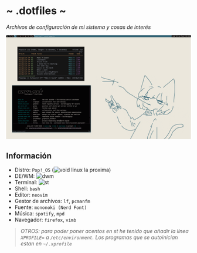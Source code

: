 # ~ .dotfiles ~
*Archivos de configuración de mi sistema y cosas de interés*

![](showcase.png)

## Información
- Distro: `Pop!_OS` (![void linux](https://voidlinux.org/) la proxima)
- DE/WM: ![dwm](https://github.com/Dorovich/dwm-vido)
- Terminal: ![st](https://github.com/Dorovich/st-vido)
- Shell: `bash`
- Editor: `neovim`
- Gestor de archivos: `lf`, `pcmanfm`
- Fuente: `mononoki (Nerd Font)`
- Música: `spotify`, `mpd`
- Navegador: `firefox`, `vimb`

> *OTROS: para poder poner acentos en st he tenido que añadir la línea `XPROFILE=` a `/etc/environment`. Los programas que se autoinician estan en `~/.xprofile`*
